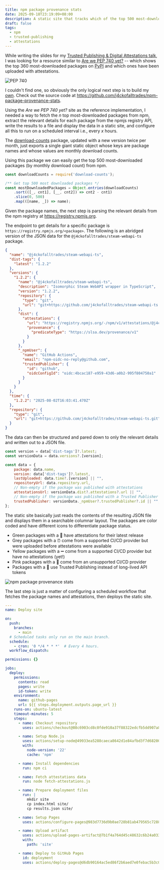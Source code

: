 ```yaml
---
title: npm package provenance stats
date: 2025-09-18T23:19:09+08:00
description: A static site that tracks which of the top 500 most-downloaded packages on npm have attestations
draft: false
tags:
  - npm
  - trusted-publishing
  - attestations
---
```


While writing the slides for my [Trusted Publishing & Digital Attestations talk](/posts/2025/trusted-publishing-attestations), I was looking for a resource similar to [Are we PEP 740 yet?](https://trailofbits.github.io/are-we-pep740-yet/) -- which shows the top 360 most-downloaded packages on [PyPI](https://pypi.org) and which ones have been uploaded with attestations.

![PEP 740](/images/annotated-slides/trusted-publishing-attestations/slide-013.png)

I couldn't find one, so obviously the only logical next step is to build my [own](https://jduabe.dev/npm-package-provenance-stats/). Check out the source code at https://github.com/j4ckofalltrades/npm-package-provenance-stats.

Using the _Are we PEP 740 yet?_ site as the reference implementation, I needed a way to fetch the _n_ top most-downloaded packages from npm, extract the relevant details for each package from the npmjs registry API, write the results to a file and display the data in a static site, and configure all this to run on a scheduled interval i.e., every _x_ hours.

The [download-counts](https://npmjs.com/package/download-counts) package, updated with a new version twice per month, just exports a single giant static object whose keys are package names and whose values are monthly download counts.

Using this package we can easily get the top 500 most-downloaded packages (by monthly download count) from npm.

```js
const downloadCounts = require('download-counts');

/** Get top 500 most downloaded packages */
const mostDownloadedPackages = Object.entries(downloadCounts)
	.sort(([_, cnt1], [__, cnt2]) => cnt2 - cnt1)
	.slice(0, 500)
	.map(([name, _]) => name);
```

Given the package names, the next step is parsing the relevant details from the npm registry at https://registry.npmjs.org.

The endpoint to get details for a specific package is `https://registry.npmjs.org/<package>`. The following is an abridged version of the JSON data for the `@j4ckofalltrades/steam-webapi-ts` package.

```json
{
  "name": "@j4ckofalltrades/steam-webapi-ts",
  "dist-tags": {
    "latest": "1.2.2"
  },
  "versions": {
    "1.2.2": {
      "name": "@j4ckofalltrades/steam-webapi-ts",
      "description": "Isomorphic Steam WebAPI wrapper in TypeScript",
      "version": "1.2.2",
      "repository": {
        "type": "git",
        "url": "git+https://github.com/j4ckofalltrades/steam-webapi-ts.git"
      },
      "dist": {
        "attestations": {
          "url": "https://registry.npmjs.org/-/npm/v1/attestations/@j4ckofalltrades%2fsteam-webapi-ts@1.2.2",
          "provenance": {
            "predicateType": "https://slsa.dev/provenance/v1"
          }
        }
      },
      "_npmUser": {
        "name": "GitHub Actions",
        "email": "npm-oidc-no-reply@github.com",
        "trustedPublisher": {
          "id": "github",
          "oidcConfigId": "oidc:4bcac187-e959-43d6-a0b2-995f804750a1"
        }
      }
    }
  },
  "time": {
    "1.2.2": "2025-08-02T16:03:41.470Z"
  },
  "repository": {
    "type": "git",
    "url": "git+https://github.com/j4ckofalltrades/steam-webapi-ts.git"
  }
}
```

The data can then be structured and pared down to only the relevant details and written out to a JSON file.

```javascript
const version = data['dist-tags']?.latest;
const versionData = data.versions?.[version];

const data = {
	package: data.name,
    version: data['dist-tags']?.latest,
    lastUploaded: data.time?.[version] || "",
    repositoryUrl: data.repository.url,
	// Non-empty if the package was published with attestations
    attestationsUrl: versionData.dist?.attestations?.url || "",
	// Non-empty if the package was published with a Trusted Publisher
    trustedPublisher: versionData._npmUser?.trustedPublisher?.id || "",
};
```

The static site basically just reads the contents of the resulting JSON file and displays them in a searchable columnar layout. The packages are color coded and have different icons to differentiate package status.

- Green packages with a 🔏 have attestations for their latest release
- Grey packages with a ⏰ come from a supported CI/CD provider but were uploaded before attestations were available
- Yellow packages with a ➖ come from a supported CI/CD provider but have no attestations (yet!)
- Pink packages with a 🚫 come from an unsupported CI/CD provider
- Packages with a 📄 use Trusted Publishing instead of long-lived API tokens

![npm package provenance stats](/images/annotated-slides/trusted-publishing-attestations/slide-020.png)

The last step is just a matter of configuring a scheduled workflow that fetches the package names and attestations, then deploys the static site.

```yaml
---
name: Deploy site

on:
  push:
    branches:
      - main
  # Scheduled tasks only run on the main branch.
  schedule:
    - cron: '0 */4 * * *'  # Every 4 hours.
  workflow_dispatch:

permissions: {}

jobs:
  deploy:
    permissions:
      contents: read
      pages: write
      id-token: write
    environment:
      name: github-pages
      url: ${{ steps.deployment.outputs.page_url }}
    runs-on: ubuntu-latest
    timeout-minutes: 5
    steps:
      - name: Checkout repository
        uses: actions/checkout@08c6903cd8c0fde910a37f88322edcfb5dd907a8 # v5.0.0

      - name: Setup Node.js
        uses: actions/setup-node@49933ea5288caeca8642d1e84afbd3f7d6820020 # v4.4.0
        with:
          node-version: '22'
          cache: 'npm'

      - name: Install dependencies
        run: npm ci

      - name: Fetch attestations data
        run: node fetch-attestations.js

      - name: Prepare deployment files
        run: |
          mkdir site
          cp index.html site/
          cp results.json site/

      - name: Setup Pages
        uses: actions/configure-pages@983d7736d9b0ae728b81ab479565c72886d7745b # v5.0.0

      - name: Upload artifact
        uses: actions/upload-pages-artifact@7b1f4a764d45c48632c6b24a0339c27f5614fb0b # v4.0.0
        with:
          path: 'site'

      - name: Deploy to GitHub Pages
        id: deployment
        uses: actions/deploy-pages@d6db90164ac5ed86f2b6aed7e0febac5b3c0c03e # v4.0.5
```
